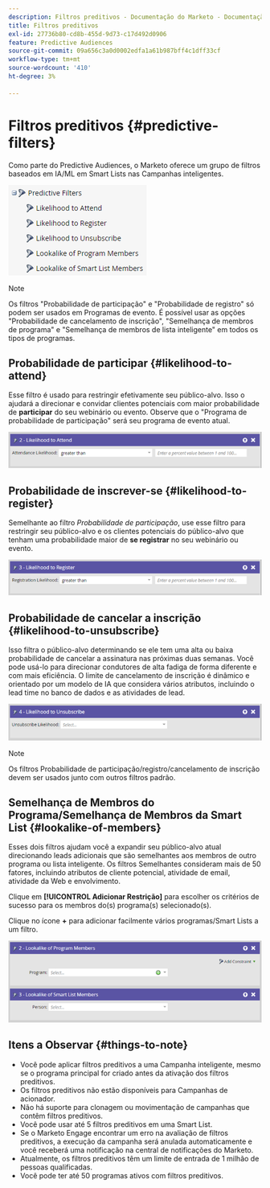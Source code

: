 ```yaml
---
description: Filtros preditivos - Documentação do Marketo - Documentação do produto
title: Filtros preditivos
exl-id: 27736b80-cd8b-455d-9d73-c17d492d0906
feature: Predictive Audiences
source-git-commit: 09a656c3a0d0002edfa1a61b987bff4c1dff33cf
workflow-type: tm+mt
source-wordcount: '410'
ht-degree: 3%

---
```


# Filtros preditivos {#predictive-filters}

Como parte do Predictive Audiences, o Marketo oferece um grupo de filtros baseados em IA/ML em Smart Lists nas Campanhas inteligentes.

![Imagem 1](assets/predictive-filters-1.png)

>[!NOTE]
>
>Os filtros &quot;Probabilidade de participação&quot; e &quot;Probabilidade de registro&quot; só podem ser usados em Programas de evento. É possível usar as opções &quot;Probabilidade de cancelamento de inscrição&quot;, &quot;Semelhança de membros de programa&quot; e &quot;Semelhança de membros de lista inteligente&quot; em todos os tipos de programas.

## Probabilidade de participar {#likelihood-to-attend}

Esse filtro é usado para restringir efetivamente seu público-alvo. Isso o ajudará a direcionar e convidar clientes potenciais com maior probabilidade de **participar** do seu webinário ou evento. Observe que o &quot;Programa de probabilidade de participação&quot; será seu programa de evento atual.

![Imagem Dois](assets/predictive-filters-2.png)

## Probabilidade de inscrever-se {#likelihood-to-register}

Semelhante ao filtro _Probabilidade de participação_, use esse filtro para restringir seu público-alvo e os clientes potenciais do público-alvo que tenham uma probabilidade maior de **se registrar** no seu webinário ou evento.

![Imagem três](assets/predictive-filters-3.png)

## Probabilidade de cancelar a inscrição {#likelihood-to-unsubscribe}

Isso filtra o público-alvo determinando se ele tem uma alta ou baixa probabilidade de cancelar a assinatura nas próximas duas semanas. Você pode usá-lo para direcionar condutores de alta fadiga de forma diferente e com mais eficiência. O limite de cancelamento de inscrição é dinâmico e orientado por um modelo de IA que considera vários atributos, incluindo o lead time no banco de dados e as atividades de lead.

![Imagem Quatro](assets/predictive-filters-4.png)

>[!NOTE]
>
>Os filtros Probabilidade de participação/registro/cancelamento de inscrição devem ser usados junto com outros filtros padrão.

## Semelhança de Membros do Programa/Semelhança de Membros da Smart List {#lookalike-of-members}

Esses dois filtros ajudam você a expandir seu público-alvo atual direcionando leads adicionais que são semelhantes aos membros de outro programa ou lista inteligente. Os filtros Semelhantes consideram mais de 50 fatores, incluindo atributos de cliente potencial, atividade de email, atividade da Web e envolvimento.

Clique em **[!UICONTROL Adicionar Restrição]** para escolher os critérios de sucesso para os membros do(s) programa(s) selecionado(s).

Clique no ícone **+** para adicionar facilmente vários programas/Smart Lists a um filtro.

![Imagem Cinco](assets/predictive-filters-5.png)

## Itens a Observar {#things-to-note}

* Você pode aplicar filtros preditivos a uma Campanha inteligente, mesmo se o programa principal for criado antes da ativação dos filtros preditivos.
* Os filtros preditivos não estão disponíveis para Campanhas de acionador.
* Não há suporte para clonagem ou movimentação de campanhas que contêm filtros preditivos.
* Você pode usar até 5 filtros preditivos em uma Smart List.
* Se o Marketo Engage encontrar um erro na avaliação de filtros preditivos, a execução da campanha será anulada automaticamente e você receberá uma notificação na central de notificações do Marketo.
* Atualmente, os filtros preditivos têm um limite de entrada de 1 milhão de pessoas qualificadas.
* Você pode ter até 50 programas ativos com filtros preditivos.

